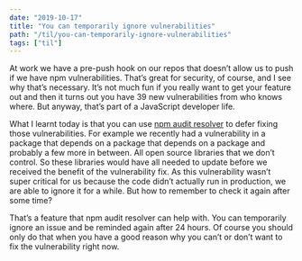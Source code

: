 ```yaml
---
date: "2019-10-17"
title: "You can temporarily ignore vulnerabilities"
path: "/til/you-can-temporarily-ignore-vulnerabilities"
tags: ["til"]
---
```


At work we have a pre-push hook on our repos that doesn’t allow us to push if we have npm vulnerabilities.
That’s great for security, of course, and I see why that’s necessary.
It’s not much fun if you really want to get your feature out and then it turns out you have 39 new vulnerabilities from who knows where.
But anyway, that’s part of a JavaScript developer life. 

What I learnt today is that you can use [npm audit resolver](https://www.npmjs.com/package/npm-audit-resolver) to defer fixing those vulnerabilities.
For example we recently had a vulnerability in a package that depends on a package that depends on a package and probably a few more in between.
All open source libraries that we don’t control.
So these libraries would have all needed to update before we received the benefit of the vulnerability fix.
As this vulnerability wasn’t super critical for us because the code didn’t actually run in production, we are able to ignore it for a while.
But how to remember to check it again after some time?

That’s a feature that npm audit resolver can help with.
You can temporarily ignore an issue and be reminded again after 24 hours.
Of course you should only do that when you have a good reason why you can’t or don’t want to fix the vulnerability right now. 
